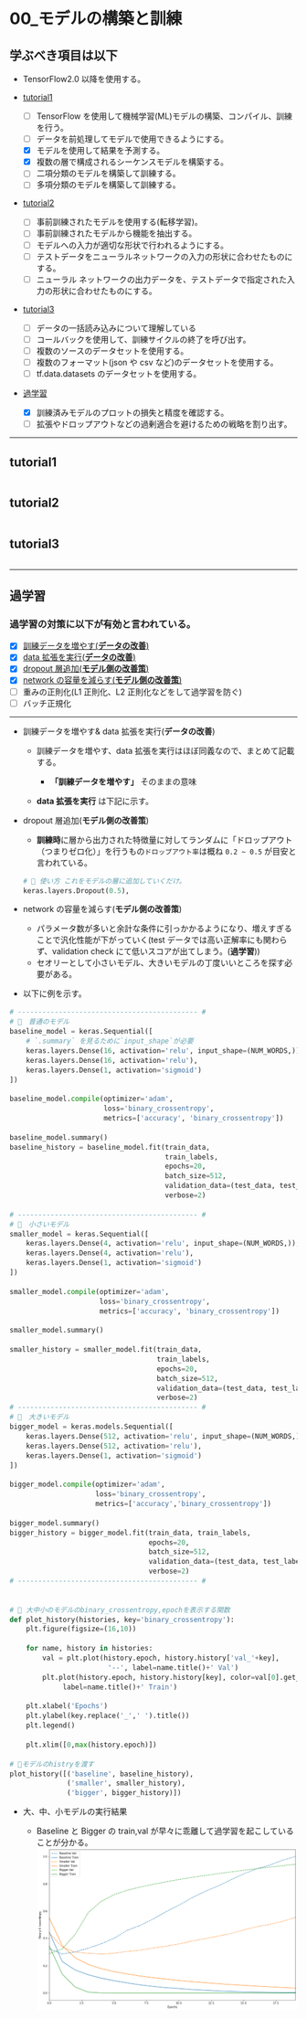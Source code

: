 # 00\_モデルの構築と訓練

## 学ぶべき項目は以下

- TensorFlow2.0 以降を使用する。

- [tutorial1](#tutorial1)

  - [ ] TensorFlow を使用して機械学習(ML)モデルの構築、コンパイル、訓練を行う。
  - [ ] データを前処理してモデルで使用できるようにする。
  - [x] モデルを使用して結果を予測する。
  - [x] 複数の層で構成されるシーケンスモデルを構築する。
  - [ ] 二項分類のモデルを構築して訓練する。
  - [ ] 多項分類のモデルを構築して訓練する。

- [tutorial2](#tutorial2)

  - [ ] 事前訓練されたモデルを使用する(転移学習)。
  - [ ] 事前訓練されたモデルから機能を抽出する。
  - [ ] モデルへの入力が適切な形状で行われるようにする。
  - [ ] テストデータをニューラルネットワークの入力の形状に合わせたものにする。
  - [ ] ニューラル ネットワークの出力データを、テストデータで指定された入力の形状に合わせたものにする。

- [tutorial3](#tutorial3)

  - [ ] データの一括読み込みについて理解している
  - [ ] コールバックを使用して、訓練サイクルの終了を呼び出す。
  - [ ] 複数のソースのデータセットを使用する。
  - [ ] 複数のフォーマット(json や csv など)のデータセットを使用する。
  - [ ] tf.data.datasets のデータセットを使用する。

- [過学習](#OverFitting)

  - [x] 訓練済みモデルのプロットの損失と精度を確認する。
  - [ ] 拡張やドロップアウトなどの過剰適合を避けるための戦略を割り出す。

---

## <a name="tutorial1">tutorial1</a>

```python

```

## <a name="tutorial2">tutorial2</a>

```python

```

## <a name="tutorial3">tutorial3</a>

```python

```

---

## <a name="OverFitting">過学習</a>

### 過学習の対策に以下が有効と言われている。

- [x] [訓練データを増やす(**データの改善**)](#DataExpand)
- [x] [data 拡張を実行(**データの改善**)](#DataExpand)
- [x] [dropout 層追加(**モデル側の改善策**)](#dropOut)
- [x] [network の容量を減らす(**モデル側の改善策**)](#SmallModel)
- [ ] 重みの正則化(L1 正則化、L2 正則化などをして過学習を防ぐ)
- [ ] バッチ正規化

---

- <a name="DataExpand">訓練データを増やす& data 拡張を実行(**データの改善**)</a>

  - 訓練データを増やす、data 拡張を実行はほぼ同義なので、まとめて記載する。

    - **「訓練データを増やす」** そのままの意味

  - **data 拡張を実行** は下記に示す。

- <a name="dropOut">dropout 層追加(**モデル側の改善策**)</a>

  - **訓練時**に層から出力された特徴量に対してランダムに「ドロップアウト（つまりゼロ化）」を行うもの`ドロップアウト率`は概ね `0.2 ~ 0.5` が目安と言われている。

  ```python
  # 🌟 使い方 これをモデルの層に追加していくだけ。
  keras.layers.Dropout(0.5),
  ```

- <a name="SmallModel">network の容量を減らす(**モデル側の改善策**)</a>

  - パラメータ数が多いと余計な条件に引っかかるようになり、増えすぎることで汎化性能が下がっていく(test データでは高い正解率にも関わらず、validation check にて低いスコアが出てしまう。(**過学習**))
  - セオリーとして小さいモデル、大きいモデルの丁度いいところを探す必要がある。

- 以下に例を示す。

```python
# -------------------------------------------- #
# 🌟　普通のモデル
baseline_model = keras.Sequential([
    # `.summary` を見るために`input_shape`が必要
    keras.layers.Dense(16, activation='relu', input_shape=(NUM_WORDS,)),
    keras.layers.Dense(16, activation='relu'),
    keras.layers.Dense(1, activation='sigmoid')
])

baseline_model.compile(optimizer='adam',
                       loss='binary_crossentropy',
                       metrics=['accuracy', 'binary_crossentropy'])

baseline_model.summary()
baseline_history = baseline_model.fit(train_data,
                                      train_labels,
                                      epochs=20,
                                      batch_size=512,
                                      validation_data=(test_data, test_labels),
                                      verbose=2)

# -------------------------------------------- #
# 🌟　小さいモデル
smaller_model = keras.Sequential([
    keras.layers.Dense(4, activation='relu', input_shape=(NUM_WORDS,)),
    keras.layers.Dense(4, activation='relu'),
    keras.layers.Dense(1, activation='sigmoid')
])

smaller_model.compile(optimizer='adam',
                      loss='binary_crossentropy',
                      metrics=['accuracy', 'binary_crossentropy'])

smaller_model.summary()

smaller_history = smaller_model.fit(train_data,
                                    train_labels,
                                    epochs=20,
                                    batch_size=512,
                                    validation_data=(test_data, test_labels),
                                    verbose=2)
# -------------------------------------------- #
# 🌟　大きいモデル
bigger_model = keras.models.Sequential([
    keras.layers.Dense(512, activation='relu', input_shape=(NUM_WORDS,)),
    keras.layers.Dense(512, activation='relu'),
    keras.layers.Dense(1, activation='sigmoid')
])

bigger_model.compile(optimizer='adam',
                     loss='binary_crossentropy',
                     metrics=['accuracy','binary_crossentropy'])

bigger_model.summary()
bigger_history = bigger_model.fit(train_data, train_labels,
                                  epochs=20,
                                  batch_size=512,
                                  validation_data=(test_data, test_labels),
                                  verbose=2)
# -------------------------------------------- #


# 🌟 大中小のモデルのbinary_crossentropy,epochを表示する関数
def plot_history(histories, key='binary_crossentropy'):
    plt.figure(figsize=(16,10))

    for name, history in histories:
        val = plt.plot(history.epoch, history.history['val_'+key],
                        '--', label=name.title()+' Val')
        plt.plot(history.epoch, history.history[key], color=val[0].get_color(),
             label=name.title()+' Train')

    plt.xlabel('Epochs')
    plt.ylabel(key.replace('_',' ').title())
    plt.legend()

    plt.xlim([0,max(history.epoch)])

# 🌟モデルのhistryを渡す
plot_history([('baseline', baseline_history),
              ('smaller', smaller_history),
              ('bigger', bigger_history)])

```

- 大、中、小モデルの実行結果

  - Baseline と Bigger の train,val が早々に乖離して過学習を起こしていることが分かる。
    ![OverFit.png](OverFit.png)
